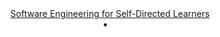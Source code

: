 <header>
<navbar placement="top" type="primary">
  <a slot="brand" href="/" title="Home" class="navbar-brand">Software Engineering for Self-Directed Learners</a>
  <li slot="right">
    <searchbar placeholder="Search" algolia menu-align-right></searchbar>
  </li>
</navbar>
</header>